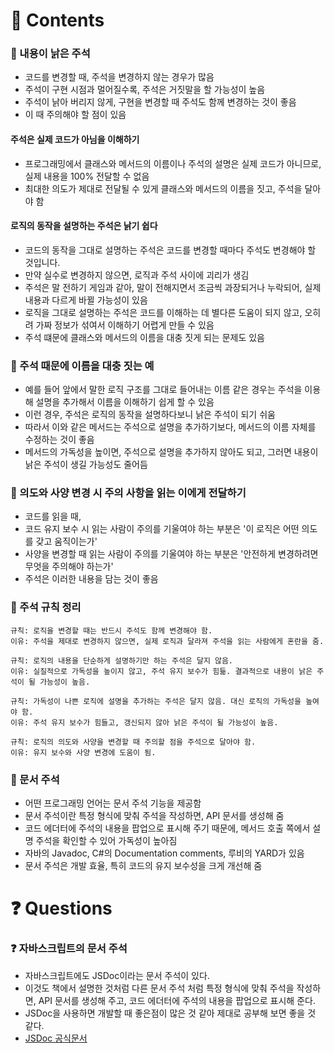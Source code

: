 # 📌 Contents

### 📌 내용이 낡은 주석

- 코드를 변경할 때, 주석을 변경하지 않는 경우가 많음
- 주석이 구현 시점과 멀어질수록, 주석은 거짓말을 할 가능성이 높음
- 주석이 낡아 버리지 않게, 구현을 변경할 때 주석도 함께 변경하는 것이 좋음
- 이 때 주의해야 할 점이 있음

#### 주석은 실제 코드가 아님을 이해하기

- 프로그래밍에서 클래스와 메서드의 이름이나 주석의 설명은 실제 코드가 아니므로, 실제 내용을 100% 전달할 수 없음
- 최대한 의도가 제대로 전달될 수 있게 클래스와 메서드의 이름을 짓고, 주석을 달아야 함

#### 로직의 동작을 설명하는 주석은 낡기 쉽다

- 코드의 동작을 그대로 설명하는 주석은 코드를 변경할 때마다 주석도 변경해야 할 것입니다.
- 만약 실수로 변경하지 않으면, 로직과 주석 사이에 괴리가 생김
- 주석은 말 전하기 게임과 같아, 말이 전해지면서 조금씩 과장되거나 누락되어, 실제 내용과 다르게 바뀔 가능성이 있음
- 로직을 그대로 설명하는 주석은 코드를 이해하는 데 별다른 도움이 되지 않고, 오히려 가짜 정보가 섞여서 이해하기 어렵게 만들 수 있음
- 주석 떄문에 클래스와 메서드의 이름을 대충 짓게 되는 문제도 있음

### 📌 주석 때문에 이름을 대충 짓는 예

- 예를 들어 앞에서 말한 로직 구조를 그대로 들어내는 이름 같은 경우는 주석을 이용해 설명을 추가해서 이름을 이해하기 쉽게 할 수 있음
- 이런 경우, 주석은 로직의 동작을 설명하다보니 낡은 주석이 되기 쉬움
- 따라서 이와 같은 메서드는 주석으로 설명을 추가하기보다, 메서드의 이름 자체를 수정하는 것이 좋음
- 메서드의 가독성을 높이면, 주석으로 설명을 추가하지 않아도 되고, 그러면 내용이 낡은 주석이 생길 가능성도 줄어듬

### 📌 의도와 사양 변경 시 주의 사항을 읽는 이에게 전달하기

- 코드를 읽을 때,
- 코드 유지 보수 시 읽는 사람이 주의를 기울여야 하는 부분은 '이 로직은 어떤 의도를 갖고 움직이는가'
- 사양을 변경할 때 읽는 사람이 주의를 기울여야 하는 부분은 '안전하게 변경하려면 무엇을 주의해야 하는가'
- 주석은 이러한 내용을 담는 것이 좋음

### 📌 주석 규칙 정리

```
규칙: 로직을 변경할 때는 반드시 주석도 함께 변경해야 함.
이유: 주석을 제대로 변경하지 않으면, 실제 로직과 달라져 주석을 읽는 사람에게 혼란을 줌.

규칙: 로직의 내용을 단순하게 설명하기만 하는 주석은 달지 않음.
이유: 실질적으로 가독성을 높이지 않고, 주석 유지 보수가 힘듦. 결과적으로 내용이 낡은 주석이 될 가능성이 높음.

규칙: 가독성이 나쁜 로직에 설명을 추가하는 주석은 달지 않음. 대신 로직의 가독성을 높여야 함.
이유: 주석 유지 보수가 힘들고, 갱신되지 않아 낡은 주석이 될 가능성이 높음.

규칙: 로직의 의도와 사양을 변경할 때 주의할 점을 주석으로 달아야 함.
이유: 유지 보수와 사양 변경에 도움이 됨.
```

### 📌 문서 주석

- 어떤 프로그래밍 언어는 문서 주석 기능을 제공함
- 문서 주석이란 특정 형식에 맞춰 주석을 작성하면, API 문서를 생성해 줌
- 코드 에더터에 주석의 내용을 팝업으로 표시해 주기 때문에, 메서드 호출 쪽에서 설명 주석을 확인할 수 있어 가독성이 높아짐
- 자바의 Javadoc, C#의 Documentation comments, 루비의 YARD가 있음
- 문서 주석은 개발 효율, 특히 코드의 유지 보수성을 크게 개선해 줌

# ❓ Questions

### ❓ 자바스크립트의 문서 주석

- 자바스크립트에도 JSDoc이라는 문서 주석이 있다.
- 이것도 책에서 설명한 것처럼 다른 문서 주석 처럼 특정 형식에 맞춰 주석을 작성하면, API 문서를 생성해 주고, 코드 에더터에 주석의 내용을 팝업으로 표시해 준다.
- JSDoc을 사용하면 개발할 때 좋은점이 많은 것 같아 제대로 공부해 보면 좋을 것 같다.
- [JSDoc 공식문서](https://jsdoc.app/)
